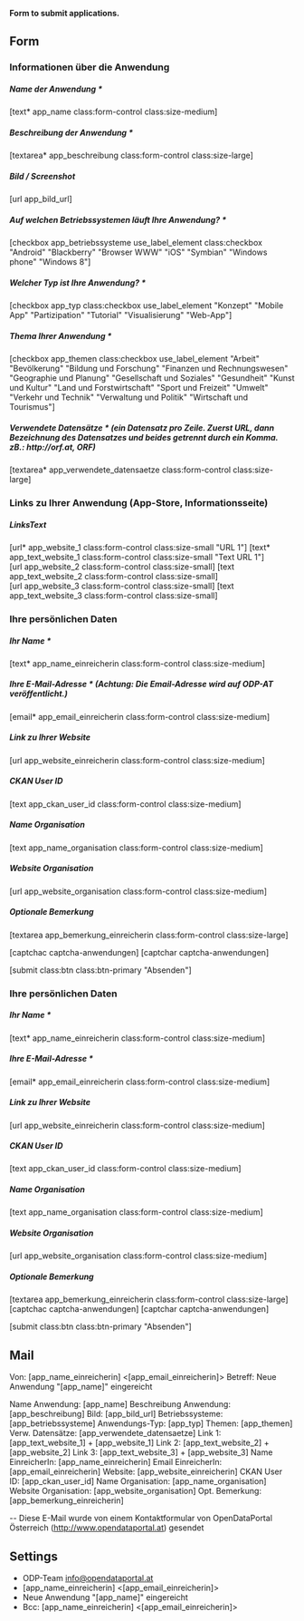 **Form to submit applications.**

## Form

<div class="col-sm-9">
<h3>Informationen über die Anwendung</h3>

<div class="form-group row app_name">
<h5>Name der Anwendung *</h5>
[text* app_name class:form-control class:size-medium]
</div>

<div class="form-group row col-sm-8 app_beschreibung">
<h5>Beschreibung der Anwendung *</h5>
[textarea* app_beschreibung class:form-control class:size-large]
</div>

<div class="form-group row form-bild">
<h5>Bild / Screenshot</h5>
[url app_bild_url]
</div>

<div class="row app_betriebssysteme">
<h5>Auf welchen Betriebssystemen läuft Ihre Anwendung? *</h5>
[checkbox app_betriebssysteme use_label_element class:checkbox "Android" "Blackberry" "Browser WWW" "iOS" "Symbian" "Windows phone" "Windows 8"]
</div>

<div class="row app_art">
<h5>Welcher Typ ist Ihre Anwendung? *</h5>
[checkbox app_typ class:checkbox use_label_element "Konzept" "Mobile App" "Partizipation" "Tutorial" "Visualisierung" "Web-App"]
</div>

<div class="row app_themen">
<h5>Thema Ihrer Anwendung *</h5>
[checkbox app_themen class:checkbox use_label_element "Arbeit" "Bevölkerung" "Bildung und Forschung" "Finanzen und Rechnungswesen" "Geographie und Planung" "Gesellschaft und Soziales" "Gesundheit" "Kunst und Kultur" "Land und Forstwirtschaft" "Sport und Freizeit" "Umwelt" "Verkehr und Technik" "Verwaltung und Politik" "Wirtschaft und Tourismus"]
</div>

<div class="form-group row app_verwendete_datensaetze col-sm-8 ">
<h5>Verwendete Datens&auml;tze * (ein Datensatz pro Zeile. Zuerst URL, dann Bezeichnung des Datensatzes und beides getrennt durch ein Komma. zB.: http://orf.at, ORF)</h5>
     [textarea* app_verwendete_datensaetze class:form-control class:size-large]
</div>

<h3>Links zu Ihrer Anwendung (App-Store, Informationsseite)</h3>

<div class="form-group row form-app_links">

<h5><span class="link">Links</span><span class="text">Text</span></h5>
<div class="row link1">
     [url* app_website_1 class:form-control class:size-small "URL 1"] [text* app_text_website_1 class:form-control class:size-small "Text URL 1"]
</div>

<div class="row link2">
     [url app_website_2 class:form-control class:size-small] [text app_text_website_2 class:form-control class:size-small]
</div>

<div class="row link3">
     [url app_website_3 class:form-control class:size-small] [text app_text_website_3 class:form-control class:size-small]
</div>

</div>

<div class="form-group row">

<h3>Ihre persönlichen Daten</h3>
<h5 class="app_name_einreicherin">Ihr Name *</h5>
[text* app_name_einreicherin class:form-control class:size-medium]

<h5 class="app_email_einreicherin">Ihre E-Mail-Adresse * (Achtung: Die Email-Adresse wird auf ODP-AT veröffentlicht.)</h5>
[email* app_email_einreicherin class:form-control class:size-medium]

<h5 class="app_website_einreicherin">Link zu Ihrer Website</h5>
[url app_website_einreicherin class:form-control class:size-medium]

<h5 class="app_ckan_user_id">CKAN User ID</h5>
[text app_ckan_user_id class:form-control class:size-medium]

<h5 class="app_name_organisation">Name Organisation</h5>
[text app_name_organisation class:form-control class:size-medium]

<h5 class="app_website_organisation">Website Organisation</h5>
[url app_website_organisation class:form-control class:size-medium]

</div>
</div>
<div class="form-group row app_bemerkung_einreicherin col-sm-8">
<h5>Optionale Bemerkung</h5>
[textarea app_bemerkung_einreicherin class:form-control class:size-large]
</div>

[captchac captcha-anwendungen]
[captchar captcha-anwendungen]

<p class="row">[submit class:btn class:btn-primary "Absenden"]</p>
<h3>Ihre persönlichen Daten</h3>
<h5 class="app_name_einreicherin">Ihr Name *</h5>
[text* app_name_einreicherin class:form-control class:size-medium]

<h5 class="app_email_einreicherin">Ihre E-Mail-Adresse *</h5>
[email* app_email_einreicherin class:form-control class:size-medium]

<h5 class="app_website_einreicherin">Link zu Ihrer Website</h5>
[url app_website_einreicherin class:form-control class:size-medium]

<h5 class="app_ckan_user_id">CKAN User ID</h5>
[text app_ckan_user_id class:form-control class:size-medium]

<h5 class="app_name_organisation">Name Organisation</h5>
[text app_name_organisation class:form-control class:size-medium]

<h5 class="app_website_organisation">Website Organisation</h5>
[url app_website_organisation class:form-control class:size-medium]

</div>
</div>
<div class="form-group row app_bemerkung_einreicherin col-sm-8">
<h5>Optionale Bemerkung</h5>
[textarea app_bemerkung_einreicherin class:form-control class:size-large]
</div>

<div class="row col-sm-12">
[captchac captcha-anwendungen]
[captchar captcha-anwendungen]

<p class="row">[submit class:btn class:btn-primary "Absenden"]</p>
</div>

## Mail

Von: [app_name_einreicherin] <[app_email_einreicherin]>
Betreff: Neue Anwendung "[app_name]" eingereicht

Name Anwendung: [app_name]
Beschreibung Anwendung: [app_beschreibung]
Bild: [app_bild_url]
Betriebssysteme:  [app_betriebssysteme]
Anwendungs-Typ:  [app_typ]
Themen:  [app_themen] 
Verw. Datensätze: [app_verwendete_datensaetze]
Link 1: [app_text_website_1] + [app_website_1]
Link 2: [app_text_website_2] + [app_website_2]
Link 3: [app_text_website_3] + [app_website_3]
Name EinreicherIn: [app_name_einreicherin]
Email EinreicherIn: [app_email_einreicherin]
Website: [app_website_einreicherin]
CKAN User ID: [app_ckan_user_id]
Name Organisation: [app_name_organisation]
Website Organisation: [app_website_organisation]
Opt. Bemerkung: [app_bemerkung_einreicherin]

--
Diese E-Mail wurde von einem Kontaktformular von OpenDataPortal Österreich (http://www.opendataportal.at) gesendet

## Settings
- ODP-Team <info@opendataportal.at>
- [app_name_einreicherin] <[app_email_einreicherin]>
- Neue Anwendung "[app_name]" eingereicht
- Bcc: [app_name_einreicherin] <[app_email_einreicherin]>





